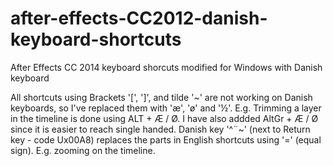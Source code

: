 after-effects-CC2012-danish-keyboard-shortcuts
==============================================

After Effects CC 2014 keyboard shorcuts modified for Windows with Danish keyboard

All shortcuts using Brackets '[', ']', and tilde '~' are not working on Danish keyboards, so I've replaced them with 'æ', 'ø' and '½'. E.g. Trimming a layer in the timeline is done using ALT + Æ / Ø. I have also addded AltGr + Æ / Ø since it is easier to reach single handed.
Danish key '^¨~' (next to Return key - code Ux00A8) replaces the parts in English shortcuts using '=' (equal sign). E.g. zooming on the timeline.
